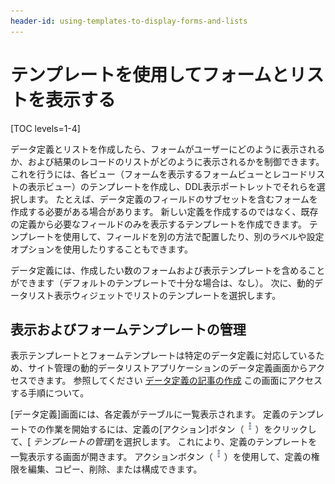 ```yaml
---
header-id: using-templates-to-display-forms-and-lists
---
```


# テンプレートを使用してフォームとリストを表示する

[TOC levels=1-4]

データ定義とリストを作成したら、フォームがユーザーにどのように表示されるか、および結果のレコードのリストがどのように表示されるかを制御できます。 これを行うには、各ビュー（フォームを表示するフォームビューとレコードリストの表示ビュー）のテンプレートを作成し、DDL表示ポートレットでそれらを選択します。 たとえば、データ定義のフィールドのサブセットを含むフォームを作成する必要がある場合があります。 新しい定義を作成するのではなく、既存の定義から必要なフィールドのみを表示するテンプレートを作成できます。 テンプレートを使用して、フィールドを別の方法で配置したり、別のラベルや設定オプションを使用したりすることもできます。

データ定義には、作成したい数のフォームおよび表示テンプレートを含めることができます（デフォルトのテンプレートで十分な場合は、なし）。 次に、動的データリスト表示ウィジェットでリストのテンプレートを選択します。

## 表示およびフォームテンプレートの管理

表示テンプレートとフォームテンプレートは特定のデータ定義に対応しているため、サイト管理の動的データリストアプリケーションのデータ定義画面からアクセスできます。 参照してください [データ定義の記事の作成](/docs/7-1/user/-/knowledge_base/u/creating-data-definitions) この画面にアクセスする手順について。

[データ定義]画面には、各定義がテーブルに一覧表示されます。 定義のテンプレートでの作業を開始するには、定義の[アクション]ボタン（![Actions](../../../images/icon-actions.png)）をクリックして、[ *テンプレートの管理*]を選択します。 これにより、定義のテンプレートを一覧表示する画面が開きます。 アクションボタン（![Actions](../../../images/icon-actions.png)）を使用して、定義の権限を編集、コピー、削除、または構成できます。
